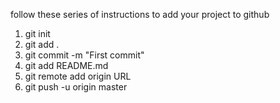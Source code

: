 follow these series of instructions to add your project to github

1. git init
2. git add .
3. git commit -m "First commit"
4. git add README.md
5. git remote add origin URL
6. git push -u origin master